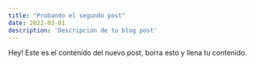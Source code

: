 ```yaml
---
title: "Probando el segundo post"
date: 2022-03-01
description: 'Descripción de tu blog post'
---
```


Hey! Este es el contenido del nuevo post, borra esto y llena tu contenido.
